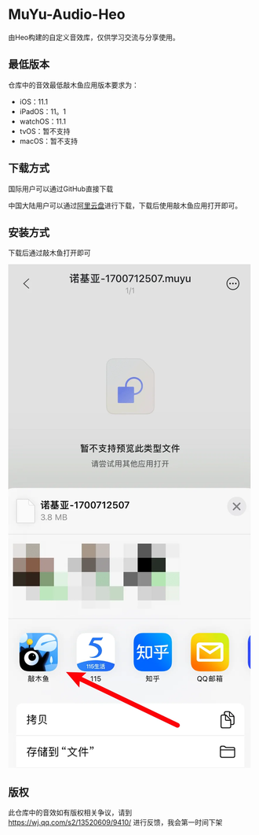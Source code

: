 # MuYu-Audio-Heo

由Heo构建的自定义音效库，仅供学习交流与分享使用。

## 最低版本

仓库中的音效最低敲木鱼应用版本要求为：

- iOS：11.1
- iPadOS：11。1
- watchOS：11.1
- tvOS：暂不支持
- macOS：暂不支持

## 下载方式

国际用户可以通过GitHub直接下载

中国大陆用户可以通过[阿里云盘](https://www.alipan.com/s/Lt8YEw3p4jd)进行下载，下载后使用敲木鱼应用打开即可。

## 安装方式

下载后通过敲木鱼打开即可

![](/img/aliyunpan.webp)

## 版权

此仓库中的音效如有版权相关争议，请到 https://wj.qq.com/s2/13520609/9410/ 进行反馈，我会第一时间下架